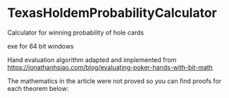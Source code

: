 # TexasHoldemProbabilityCalculator
Calculator for winning probability of hole cards


exe for 64 bit windows

Hand evaluation algorithm adapted and implemented from https://jonathanhsiao.com/blog/evaluating-poker-hands-with-bit-math

The mathematics in the article were not proved so you can find proofs for each theorem below:
